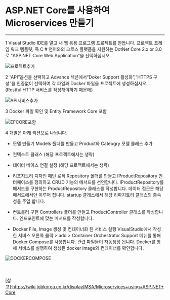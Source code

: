 # ASP.NET Core를 사용하여 Microservices 만들기
---

1 Visual Studio IDE를 열고 새 웹 응용 프로그램 프로젝트를 만듭니다. 프로젝트 프레임 워크 템플릿, 즉 C # 언어와의 크로스 플랫폼을 지원하는 DotNet Core 2.x or 3.0로 “ASP.NET Core Web Application”을 선택하십시오.

![프로젝트추가](https://wiki.jobkorea.co.kr/download/attachments/30528687/image2019-11-4_13-25-3.png?version=1&modificationDate=1572841504353&api=v2)
  
2 “API”옵션을 선택하고 Advance 섹션에서“Doker Support 활성화”,“HTTPS 구성”을 인증없이 선택하여 각 파일과 Docker 파일을 프로젝트에 생성하십시오. (Restful HTTP 서비스를 작성해야하기 때문에)

![API서비스추가](https://wiki.jobkorea.co.kr/download/attachments/30528687/image2019-11-4_13-36-47.png?version=1&modificationDate=1572842208360&api=v2)
  
3 Docker 파일 확인 및 Entity Framework Core 포함

![EFCORE포함](https://wiki.jobkorea.co.kr/download/attachments/30528687/image2019-11-4_13-30-57.png?version=1&modificationDate=1572841858410&api=v2)
  
4 개발은 아래 섹션으로 나뉩니다.
  
* 모델 만들기 
Models 폴더를 만들고 Product와 Cateogry 모델 클래스 추가
  
* 컨텍스트 클래스 (해당 프로젝트에서는 생략)
  
* 데이터 베이스 연결 설정 (해당 프로젝트에서는 생략)
  
* 리포지토리 디자인 패턴 로직 
Repository 폴더를 만들고 IProductRepository 인터페이스를 정의하고 CRUD 기능의 메서드를 선언합니다. IProductRepository를 메서드를 구현하는 ProductRepository 클래스를 작성합니다. 데이터 접근은 해당 메서드에서만 이루어 집니다. startup 클래스에서 해당 리파지토리 클래스의 종속성을 주입 합니다.
  
* 컨트롤러 구현 
Controllers 폴더를 만들고 ProductController 클래스를 작성합니다. 엔드포인트에 맞는 메서드를 작성합니다.
  
* Docker File, Image 생성 및 컨테이너화 된 서비스 실행
VisualStudio에서 작성한 서비스 오른쪽 클릭 > add > Container Orchestrator Support 메뉴를 통해 Docker Compose를 사용합니다. 관련 파일들이 자동생성 됩니다.
Docker를 통해 서비스를 실행하여 생성된 docker image와 컨테이너를 확인합니다.
  
![DOCKERCOMPOSE](https://wiki.jobkorea.co.kr/download/attachments/30528687/image2019-11-6_14-50-18.png?version=1&modificationDate=1573019419337&api=v2)
  <br><br><br><br>
[참고]:https://wiki.jobkorea.co.kr/display/MSA/Microservices+using+ASP.NET+Core



